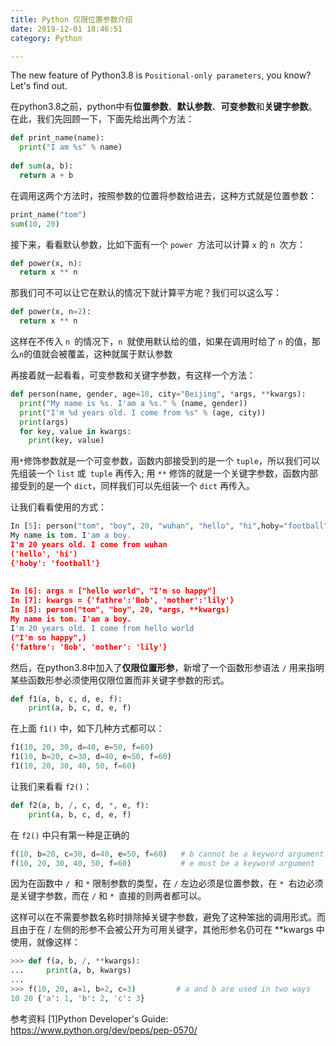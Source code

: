 ```yaml
---
title: Python 仅限位置参数介绍
date: 2019-12-01 18:46:51
category: Python

---
```

The new feature of Python3.8 is `Positional-only parameters`, you know? Let's find out.
<!--more-->

在python3.8之前，python中有**位置参数**、**默认参数**、**可变参数**和**关键字参数**。在此，我们先回顾一下，下面先给出两个方法：
```python
def print_name(name):
  print("I am %s" % name)
  
def sum(a, b):
  return a + b 
```
在调用这两个方法时，按照参数的位置将参数给进去，这种方式就是位置参数：
```python
print_name("tom")
sum(10, 20)
```

接下来，看看默认参数，比如下面有一个 `power `方法可以计算 `x` 的 `n `次方：

```python
def power(x, n):
  return x ** n
```

那我们可不可以让它在默认的情况下就计算平方呢？我们可以这么写：
```python
def power(x, n=2):
  return x ** n
```
这样在不传入 `n `的情况下，`n `就使用默认给的值，如果在调用时给了 `n` 的值，那么`n`的值就会被覆盖，这种就属于默认参数





再接着就一起看看，可变参数和关键字参数，有这样一个方法：
```python
def person(name, gender, age=18, city="Beijing", *args, **kwargs):
  print("My name is %s. I'am a %s." % (name, gender))
  print("I'm %d years old. I come from %s" % (age, city))
  print(args)
  for key, value in kwargs:
    print(key, value)    
```

用` * `修饰参数就是一个可变参数，函数内部接受到的是一个 `tuple`，所以我们可以先组装一个 `list` 或` tuple` 再传入; 用 `**` 修饰的就是一个关键字参数，函数内部接受到的是一个 `dict`，同样我们可以先组装一个 `dict` 再传入。

让我们看看使用的方式：
```python
In [5]: person("tom", "boy", 20, "wuhan", "hello", "hi",hoby="football")                                                                    
My name is tom. I'am a boy.
I'm 20 years old. I come from wuhan
('hello', 'hi')
{'hoby': 'football'}
​
​
In [6]: args = ["hello world", "I'm so happy"]        
In [7]: kwargs = {'fathre':'Bob', 'mother':'lily'}                
In [8]: person("tom", "boy", 20, *args, **kwargs)                       
My name is tom. I'am a boy.
I'm 20 years old. I come from hello world
("I'm so happy",)
{'fathre': 'Bob', 'mother': 'lily'}
```


然后，在python3.8中加入了**仅限位置形参**，新增了一个函数形参语法 `/` 用来指明某些函数形参必须使用仅限位置而非关键字参数的形式。

```python
def f1(a, b, c, d, e, f):
    print(a, b, c, d, e, f)
```

在上面 `f1()` 中，如下几种方式都可以：

```python
f1(10, 20, 30, d=40, e=50, f=60)
f1(10, b=20, c=30, d=40, e=50, f=60)   
f1(10, 20, 30, 40, 50, f=60)
```

让我们来看看 `f2()`：

```python
def f2(a, b, /, c, d, *, e, f):
    print(a, b, c, d, e, f)
```

在 `f2()` 中只有第一种是正确的

```python
f(10, b=20, c=30, d=40, e=50, f=60)   # b cannot be a keyword argument
f(10, 20, 30, 40, 50, f=60)           # e must be a keyword argument
```

因为在函数中 `/ `和 `*` 限制参数的类型，在 `/` 左边必须是位置参数，在 `* `右边必须是关键字参数，而在 `/` 和 `* `直接的则两者都可以。



这样可以在不需要参数名称时排除掉关键字参数，避免了这种笨拙的调用形式。而且由于在 / 左侧的形参不会被公开为可用关键字，其他形参名仍可在 **kwargs 中使用，就像这样：

```python
>>> def f(a, b, /, **kwargs):
...     print(a, b, kwargs)
...
>>> f(10, 20, a=1, b=2, c=3)         # a and b are used in two ways
10 20 {'a': 1, 'b': 2, 'c': 3}
```


参考资料
[1]Python Developer's Guide: https://www.python.org/dev/peps/pep-0570/
